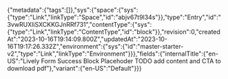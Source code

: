 {"metadata":{"tags":[]},"sys":{"space":{"sys":{"type":"Link","linkType":"Space","id":"abjv67t9l34s"}},"type":"Entry","id":"3vwRUXIiSXCKKGJnRRf731","contentType":{"sys":{"type":"Link","linkType":"ContentType","id":"block"}},"revision":0,"createdAt":"2023-10-16T19:14:09.800Z","updatedAt":"2023-10-16T19:17:26.332Z","environment":{"sys":{"id":"master-starter-v2","type":"Link","linkType":"Environment"}}},"fields":{"internalTitle":{"en-US":"Lively Form Success Block Placehoder TODO add content and CTA to download pdf"},"variant":{"en-US":"Default"}}}